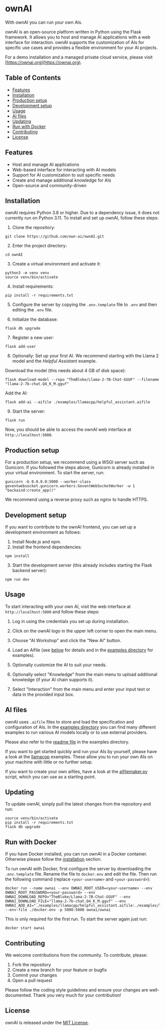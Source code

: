 # ownAI

With ownAI you can run your own AIs.

ownAI is an open-source platform written in Python using the Flask framework. It allows you to host and manage AI applications with a web interface for interaction. ownAI supports the customization of AIs for specific use cases and provides a flexible environment for your AI projects.

For a demo installation and a managed private cloud service, please visit [https://ownai.org](https://ownai.org).

## Table of Contents

- [Features](#features)
- [Installation](#installation)
- [Production setup](#production-setup)
- [Development setup](#development-setup)
- [Usage](#usage)
- [AI files](#ai-files)
- [Updating](#updating)
- [Run with Docker](#run-with-docker)
- [Contributing](#contributing)
- [License](#license)

## Features

- Host and manage AI applications
- Web-based interface for interacting with AI models
- Support for AI customization to suit specific needs
- Create and manage additional knowledge for AIs
- Open-source and community-driven

## Installation

ownAI requires Python 3.8 or higher. Due to a dependency issue, it does not currently run on Python 3.11. To install and set up ownAI, follow these steps:

1. Clone the repository:

```
git clone https://github.com/own-ai/ownAI.git
```

2. Enter the project directory:

```
cd ownAI
```

3. Create a virtual environment and activate it:

```
python3 -m venv venv
source venv/bin/activate
```

4. Install requirements:

```
pip install -r requirements.txt
```

5. Configure the server by copying the `.env.template` file to `.env` and then editing the `.env` file.

6. Initialize the database:

```
flask db upgrade
```

7. Register a new user:

```
flask add-user
```

8. Optionally: Set up your first AI. We recommend starting with the Llama 2 model and the _Helpful Assistant_ example.

Download the model (this needs about 4 GB of disk space):

```
flask download-model --repo "TheBloke/Llama-2-7B-Chat-GGUF" --filename "llama-2-7b-chat.Q4_K_M.gguf"
```

Add the AI:

```
flask add-ai --aifile ./examples/llamacpp/helpful_assistant.aifile
```

9. Start the server:

```
flask run
```

Now, you should be able to access the ownAI web interface at `http://localhost:5000`.

## Production setup

For a production setup, we recommend using a WSGI server such as Gunicorn.
If you followed the steps above, Gunicorn is already installed in your virtual environment.
To start the server, run:

```
gunicorn -b 0.0.0.0:5000 --worker-class geventwebsocket.gunicorn.workers.GeventWebSocketWorker -w 1 "backaind:create_app()"
```

We recommend using a reverse proxy such as nginx to handle HTTPS.

## Development setup

If you want to contribute to the ownAI frontend, you can set up a development environment as follows:

1. Install Node.js and npm.
2. Install the frontend dependencies:

```
npm install
```

3. Start the development server (this already includes starting the Flask backend server):

```
npm run dev
```

## Usage

To start interacting with your own AI, visit the web interface at `http://localhost:5000` and follow these steps:

1. Log in using the credentials you set up during installation.

2. Click on the ownAI logo in the upper left corner to open the main menu.

3. Choose "AI Workshop" and click the "New AI" button.

4. Load an Aifile (see [below](#ai-files) for details and in the [examples directory](./examples) for examples).

5. Optionally customize the AI to suit your needs.

6. Optionally select "Knowledge" from the main menu to upload additional knowledge (if your AI chain supports it).

7. Select "Interaction" from the main menu and enter your input text or data in the provided input box.

## AI files

ownAI uses `.aifile` files to store and load the specification and configuration of AIs.
In the [examples directory](./examples) you can find many different examples to run various AI models locally or to use external providers.

Please also refer to the [readme file](./examples/README.md) in the examples directory.

If you want to get started quickly and run your AIs by yourself, please have a look at the [llamacpp](./examples/llamacpp/) examples.
These allow you to run your own AIs on your machine with little or no further setup.

If you want to create your own aifiles, have a look at the [aifilemaker.py](./aifilemaker.py) script, which you can use as a starting point.

## Updating

To update ownAI, simply pull the latest changes from the repository and run:

```
source venv/bin/activate
pip install -r requirements.txt
flask db upgrade
```

## Run with Docker

If you have Docker installed, you can run ownAI in a Docker container.
Otherwise please follow the [installation](#installation) section.

To run ownAI with Docker, first configure the server by downloading the `.env.template` file.
Rename the file to `docker.env` and edit the file.
Then run the following command (replace `<your-username>` and `<your-password>`):

```
docker run --name ownai --env OWNAI_ROOT_USER=<your-username> --env OWNAI_ROOT_PASSWORD=<your-password> --env OWNAI_DOWNLOAD_REPO="TheBloke/Llama-2-7B-Chat-GGUF" --env OWNAI_DOWNLOAD_FILE="llama-2-7b-chat.Q4_K_M.gguf" --env OWNAI_ADD_AI="./examples/llamacpp/helpful_assistant.aifile:./examples/llamacpp/helpful_assistant_with_knowledge.aifile" --env-file ./docker.env -p 5000:5000 ownai/ownai
```

This is only required for the first run. To start the server again just run:

```
docker start ownai
```

## Contributing

We welcome contributions from the community. To contribute, please:

1. Fork the repository
2. Create a new branch for your feature or bugfix
3. Commit your changes
4. Open a pull request

Please follow the coding style guidelines and ensure your changes are well-documented.
Thank you very much for your contribution!

## License

ownAI is released under the [MIT License](LICENSE.txt).
